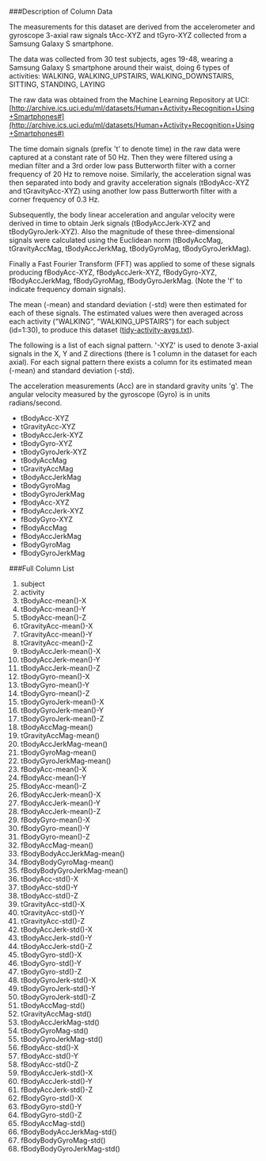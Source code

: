

###Description of Column Data

The measurements for this dataset are derived from the accelerometer and
gyroscope 3-axial raw signals tAcc-XYZ and tGyro-XYZ collected from a
Samsung Galaxy S smartphone.  

The data was collected from 30 test subjects, ages 19-48, wearing a Samsung Galaxy S smartphone
around their waist, doing 6 types of activities:
WALKING, WALKING_UPSTAIRS, WALKING_DOWNSTAIRS, SITTING, STANDING, LAYING

The raw data was obtained from the Machine Learning Repository at UCI:
[http://archive.ics.uci.edu/ml/datasets/Human+Activity+Recognition+Using+Smartphones#](http://archive.ics.uci.edu/ml/datasets/Human+Activity+Recognition+Using+Smartphones#)

The time domain signals (prefix 't' to denote time) in the raw data were captured at a constant rate of 50 Hz. 
Then they were filtered using a median filter and a 3rd order low pass Butterworth
filter with a corner frequency of 20 Hz to remove noise. Similarly, the
acceleration signal was then separated into body and gravity acceleration
signals (tBodyAcc-XYZ and tGravityAcc-XYZ) using another low pass Butterworth
filter with a corner frequency of 0.3 Hz. 

Subsequently, the body linear acceleration and angular velocity were derived in
time to obtain Jerk signals (tBodyAccJerk-XYZ and tBodyGyroJerk-XYZ). Also the
magnitude of these three-dimensional signals were calculated using the
Euclidean norm (tBodyAccMag, tGravityAccMag, tBodyAccJerkMag, tBodyGyroMag,
tBodyGyroJerkMag). 

Finally a Fast Fourier Transform (FFT) was applied to some of these signals
producing fBodyAcc-XYZ, fBodyAccJerk-XYZ, fBodyGyro-XYZ, fBodyAccJerkMag,
fBodyGyroMag, fBodyGyroJerkMag. (Note the 'f' to indicate frequency
domain signals). 

The mean (-mean) and standard deviation (-std) were then estimated for each of 
these signals.  The estimated values were then averaged across each activity 
("WALKING", "WALKING_UPSTAIRS") for each subject (id=1:30), to produce this dataset ([tidy-activity-avgs.txt](tidy-activity-avgs.txt)).

The following is a list of each signal pattern.  '-XYZ' is used to denote 3-axial signals 
in the X, Y and Z directions (there is 1 column in the dataset for each axial).  For
each signal pattern there exists a column for its estimated mean (-mean) and standard
deviation (-std).

The acceleration measurements (Acc) are in standard gravity units 'g'.  The angular 
velocity measured by the gyroscope (Gyro) is in units radians/second.

* tBodyAcc-XYZ
* tGravityAcc-XYZ
* tBodyAccJerk-XYZ
* tBodyGyro-XYZ
* tBodyGyroJerk-XYZ
* tBodyAccMag
* tGravityAccMag
* tBodyAccJerkMag
* tBodyGyroMag
* tBodyGyroJerkMag
* fBodyAcc-XYZ
* fBodyAccJerk-XYZ
* fBodyGyro-XYZ
* fBodyAccMag
* fBodyAccJerkMag
* fBodyGyroMag
* fBodyGyroJerkMag


###Full Column List

1. subject
1. activity 
1. tBodyAcc-mean()-X 
1. tBodyAcc-mean()-Y
1. tBodyAcc-mean()-Z
1. tGravityAcc-mean()-X
1. tGravityAcc-mean()-Y
1. tGravityAcc-mean()-Z
1. tBodyAccJerk-mean()-X
1. tBodyAccJerk-mean()-Y
1. tBodyAccJerk-mean()-Z
1. tBodyGyro-mean()-X
1. tBodyGyro-mean()-Y
1. tBodyGyro-mean()-Z
1. tBodyGyroJerk-mean()-X
1. tBodyGyroJerk-mean()-Y
1. tBodyGyroJerk-mean()-Z
1. tBodyAccMag-mean()
1. tGravityAccMag-mean()
1. tBodyAccJerkMag-mean()
1. tBodyGyroMag-mean()
1. tBodyGyroJerkMag-mean()
1. fBodyAcc-mean()-X
1. fBodyAcc-mean()-Y
1. fBodyAcc-mean()-Z
1. fBodyAccJerk-mean()-X
1. fBodyAccJerk-mean()-Y
1. fBodyAccJerk-mean()-Z
1. fBodyGyro-mean()-X
1. fBodyGyro-mean()-Y
1. fBodyGyro-mean()-Z
1. fBodyAccMag-mean()
1. fBodyBodyAccJerkMag-mean()
1. fBodyBodyGyroMag-mean()
1. fBodyBodyGyroJerkMag-mean()
1. tBodyAcc-std()-X
1. tBodyAcc-std()-Y
1. tBodyAcc-std()-Z
1. tGravityAcc-std()-X
1. tGravityAcc-std()-Y
1. tGravityAcc-std()-Z
1. tBodyAccJerk-std()-X
1. tBodyAccJerk-std()-Y
1. tBodyAccJerk-std()-Z
1. tBodyGyro-std()-X
1. tBodyGyro-std()-Y
1. tBodyGyro-std()-Z
1. tBodyGyroJerk-std()-X
1. tBodyGyroJerk-std()-Y
1. tBodyGyroJerk-std()-Z
1. tBodyAccMag-std()
1. tGravityAccMag-std()
1. tBodyAccJerkMag-std()
1. tBodyGyroMag-std()
1. tBodyGyroJerkMag-std()
1. fBodyAcc-std()-X
1. fBodyAcc-std()-Y
1. fBodyAcc-std()-Z
1. fBodyAccJerk-std()-X
1. fBodyAccJerk-std()-Y
1. fBodyAccJerk-std()-Z
1. fBodyGyro-std()-X
1. fBodyGyro-std()-Y
1. fBodyGyro-std()-Z
1. fBodyAccMag-std()
1. fBodyBodyAccJerkMag-std()
1. fBodyBodyGyroMag-std()
1. fBodyBodyGyroJerkMag-std()
